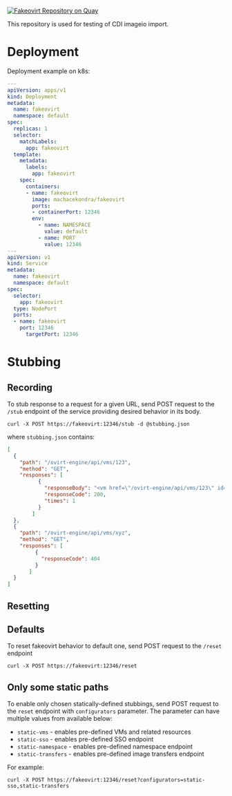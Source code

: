 [![Fakeovirt Repository on Quay](https://quay.io/repository/kubev2v/fakeovirt/status "Fakeovirt Repository on Quay")](https://quay.io/repository/kubev2v/fakeovirt)

This repository is used for testing of CDI imageio import.

# Deployment
Deployment example on k8s:

```yaml
---
apiVersion: apps/v1
kind: Deployment
metadata:
  name: fakeovirt
  namespace: default
spec:
  replicas: 1
  selector:
    matchLabels:
      app: fakeovirt
  template:
    metadata:
      labels:
        app: fakeovirt
    spec:
      containers:
      - name: fakeovirt
        image: machacekondra/fakeovirt
        ports:
        - containerPort: 12346
        env:
          - name: NAMESPACE
            value: default
          - name: PORT
            value: 12346
---
apiVersion: v1
kind: Service
metadata:
  name: fakeovirt
  namespace: default
spec:
  selector:
    app: fakeovirt
  type: NodePort
  ports:
  - name: fakeovirt
    port: 12346
      targetPort: 12346
```

# Stubbing 

## Recording
To stub response to a request for a given URL, send POST request to the `/stub` endpoint of the service providing desired behavior in its body.
```
curl -X POST https://fakeovirt:12346/stub -d @stubbing.json
```

where `stubbing.json` contains:
```json
[
  {
    "path": "/ovirt-engine/api/vms/123",
    "method": "GET",
    "responses": [
          {
            "responseBody": "<vm href=\"/ovirt-engine/api/vms/123\" id=\"123\">\n<name>cirrosvm</name>\n<description/>\n<comment/>\n<link href=\"/ovirt-engine/api/vms/123/graphicsconsoles\" rel=\"graphicsconsoles\"/>\n<link href=\"/ovirt-engine/api/vms/123/diskattachments\" rel=\"diskattachments\"/>\n<link href=\"/ovirt-engine/api/vms/123/nics\" rel=\"nics\"/>\n<bios>\n<boot_menu>\n<enabled>false</enabled>\n</boot_menu>\n<type>q35_sea_bios</type>\n</bios>\n<cpu>\n<architecture>x86_64</architecture>\n<topology>\n<cores>1</cores>\n<sockets>1</sockets>\n<threads>1</threads>\n</topology>\n</cpu>\n<cpu_shares>0</cpu_shares>\n<creation_time>2020-03-06T09:46:41.294+01:00</creation_time>\n<delete_protected>false</delete_protected>\n<display>\n<allow_override>false</allow_override>\n<copy_paste_enabled>true</copy_paste_enabled>\n<disconnect_action>LOCK_SCREEN</disconnect_action>\n<file_transfer_enabled>true</file_transfer_enabled>\n<monitors>1</monitors>\n<single_qxl_pci>false</single_qxl_pci>\n<smartcard_enabled>false</smartcard_enabled>\n<type>spice</type>\n</display>\n<high_availability>\n<enabled>false</enabled>\n<priority>1</priority>\n</high_availability>\n<io>\n<threads>0</threads>\n</io>\n<memory>134217728</memory>\n<memory_policy>\n<ballooning>false</ballooning>\n<guaranteed>134217728</guaranteed>\n<max>536870912</max>\n</memory_policy>\n<migration>\n<auto_converge>inherit</auto_converge>\n<compressed>inherit</compressed>\n<encrypted>inherit</encrypted>\n</migration>\n<migration_downtime>-1</migration_downtime>\n<multi_queues_enabled>true</multi_queues_enabled>\n<origin>ovirt</origin>\n<os>\n<boot>\n<devices>\n<device>hd</device>\n</devices>\n</boot>\n<type>other</type>\n</os>\n<placement_policy>\n<affinity>pinned</affinity>\n<hosts>\n</hosts>\n</placement_policy>\n<serial_number>\n<policy>vm</policy>\n</serial_number>\n<sso>\n<methods/>\n</sso>\n<start_paused>false</start_paused>\n<stateless>false</stateless>\n<storage_error_resume_behaviour>auto_resume</storage_error_resume_behaviour>\n<time_zone>\n<name>Etc/GMT</name>\n</time_zone>\n<type>desktop</type>\n<usb>\n<enabled>false</enabled>\n</usb>\n<next_run_configuration_exists>false</next_run_configuration_exists>\n<numa_tune_mode>interleave</numa_tune_mode>\n<status>down</status>\n<stop_reason/>\n</vm>\n",
            "responseCode": 200,
            "times": 1
          }
        ]
  },
  {
    "path": "/ovirt-engine/api/vms/xyz",
    "method": "GET",
    "responses": [
         {
           "responseCode": 404
         }
       ]
  }
]
```

## Resetting 

## Defaults
To reset fakeovirt behavior to default one, send POST request to the `/reset` endpoint

```
curl -X POST https://fakeovirt:12346/reset
```

## Only some static paths
To enable only chosen statically-defined stubbings, send  POST request to the `reset` endpoint with `configurators` parameter.
The parameter can have multiple values from available below:
- `static-vms` - enables pre-defined VMs and related resources   
- `static-sso` - enables pre-defined SSO endpoint
- `static-namespace` - enables pre-defined namespace endpoint
- `static-transfers` - enables pre-defined image transfers endpoint

For example:
```
curl -X POST https://fakeovirt:12346/reset?configurators=static-sso,static-transfers
```
